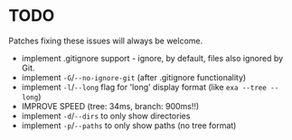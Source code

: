 # TODO
Patches fixing these issues will always be welcome.

- implement .gitignore support - ignore, by default, files also ignored by Git.
- implement `-G`/`--no-ignore-git` (after .gitignore functionality)
- implement `-l`/`--long` flag for 'long' display format (like `exa --tree --long`)
- IMPROVE SPEED (tree: 34ms, branch: 900ms!!)
- implement `-d`/`--dirs` to only show directories
- implement `-p`/`--paths` to only show paths (no tree format)

